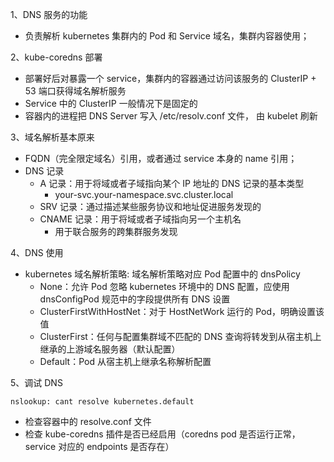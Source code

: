
1、DNS 服务的功能  
- 负责解析 kubernetes 集群内的 Pod 和 Service 域名，集群内容器使用；

2、kube-coredns 部署
- 部署好后对暴露一个 service，集群内的容器通过访问该服务的 ClusterIP + 53 端口获得域名解析服务
- Service 中的 ClusterIP 一般情况下是固定的
- 容器内的进程把 DNS Server 写入 /etc/resolv.conf 文件， 由 kubelet 刷新

3、域名解析基本原来
- FQDN（完全限定域名）引用，或者通过 service 本身的 name 引用；
- DNS 记录
  - A 记录：用于将域或者子域指向某个 IP 地址的 DNS 记录的基本类型
    - your-svc.your-namespace.svc.cluster.local
  - SRV 记录：通过描述某些服务协议和地址促进服务发现的
  - CNAME 记录：用于将域或者子域指向另一个主机名
    - 用于联合服务的跨集群服务发现

4、DNS 使用
- kubernetes 域名解析策略: 域名解析策略对应 Pod 配置中的 dnsPolicy
  - None：允许 Pod 忽略 kubernetes 环境中的 DNS 配置，应使用 dnsConfigPod 规范中的字段提供所有 DNS 设置
  - ClusterFirstWithHostNet：对于 HostNetWork 运行的 Pod，明确设置该值
  - ClusterFirst：任何与配置集群域不匹配的 DNS 查询将转发到从宿主机上继承的上游域名服务器（默认配置）
  - Default：Pod 从宿主机上继承名称解析配置

5、调试 DNS
```shell
nslookup: cant resolve kubernetes.default
```
- 检查容器中的 resolve.conf 文件
- 检查 kube-coredns 插件是否已经启用（coredns pod 是否运行正常， service 对应的 endpoints 是否存在）


